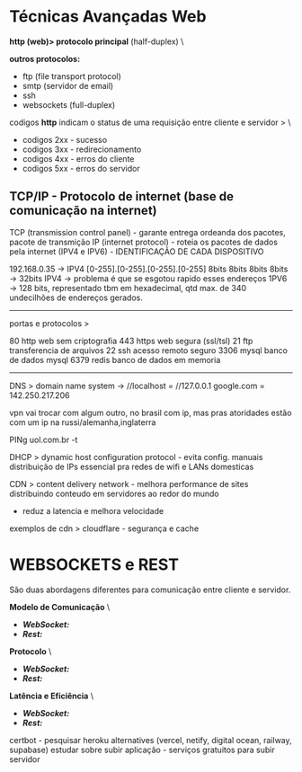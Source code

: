 # Técnicas Avançadas Web

**http (web)> protocolo principal**  (half-duplex) \

**outros protocolos:** 
-	ftp (file transport protocol)
-	smtp (servidor de email)
-	ssh
-   websockets (full-duplex)

codigos **http** indicam o status de uma requisição entre cliente e servidor > \

-   codigos 2xx - sucesso
-   codigos 3xx - redirecionamento
-   codigos 4xx - erros do cliente
-   codigos 5xx - erros do servidor

## TCP/IP - Protocolo de internet (base de comunicação na internet)

TCP (transmission control panel)  - garante entrega ordeanda dos pacotes, pacote de transmição
IP (internet protocol) - roteia os pacotes de dados pela internet (IPV4 e IPV6) - IDENTIFICAÇÃO DE CADA DISPOSITIVO

192.168.0.35 -> IPV4 [0-255].[0-255].[0-255].[0-255]
	                 8bits   8bits   8bits   8bits -> 32bits
IPV4 -> problema é que se esgotou rapido esses endereços
1PV6 -> 128 bits, representado tbm em hexadecimal, qtd max. de 340 undecilhões de endereços gerados.

****************************************************

portas e protocolos > 

80	http	web sem criptografia
443	https	web segura (ssl/tsl)
21	ftp	transferencia de arquivos
22	ssh	acesso remoto seguro
3306	mysql	banco de dados mysql
6379	redis	banco de dados em memoria

****************************************************

DNS > domain name system -> //localhost = //127.0.0.1
		google.com = 142.250.217.206

vpn vai trocar com algum outro, no brasil com ip, mas pras atoridades estão com um ip na russi/alemanha,inglaterra  
		
PINg uol.com.br -t

DHCP > dynamic host configuration protocol - evita config. manuais
	distribuição de IPs
	essencial pra redes de wifi e LANs domesticas
	
CDN > content delivery network - melhora performance de sites distribuindo conteudo em servidores ao redor do mundo
- reduz a latencia e melhora velocidade

exemplos de cdn > cloudflare - segurança e cache

# WEBSOCKETS e REST

São duas abordagens diferentes para comunicação entre cliente e servidor.

**Modelo de Comunicação** \
-   ***WebSocket:***
-   ***Rest:***

**Protocolo** \
-   ***WebSocket:***
-   ***Rest:***

**Latência e Eficiência** \
-   ***WebSocket:***
-   ***Rest:***

certbot - pesquisar
heroku alternatives (vercel, netify, digital ocean, railway, supabase)
estudar sobre subir aplicação - serviços gratuitos para subir servidor